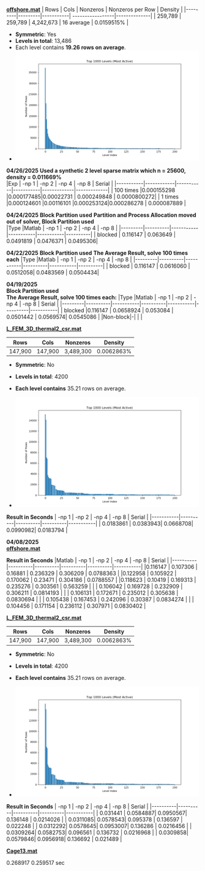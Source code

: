 
**[offshore.mat](https://sparse.tamu.edu/Um/offshore)** 
| Rows    | Cols    | Nonzeros  | Nonzeros per Row | Density      |
|---------|---------|-----------| -----------------|--------------|
| 259,789 | 259,789 | 4,242,673 | 16 average       | 0.0159515%   |
- **Symmetric**:	Yes 
- **Levels in total**: 13,486  
- Each level contains **19.26 rows on average**.
- ![Offshore Matrix Visualization](./images/offshore_L_csr200.png) 

**04/26/2025** 
**Used a synthetic 2 level sparse matrix which n = 25600, density = 0.011669%**    
|Exp        | -np 1      | -np 2     | -np 4     |  -np 8      | Serial      |
|-----------|------------|-----------|-----------|-------------|-------------|
| 100 times |0.000155298 |0.000177485|0.00022731 | 0.000249848 | 0.0000800272|
|  1  times |0.000124601 |0.00116101 |0.000253124|0.000286278  | 0.000087889 |
<!-- | 100 times |0.00010114  |0.000455158|0.000421344| 0.000611659 | 0.0000800272| -->

**04/24/2025**
**Block Partition used** 
**Partition and Process Allocation moved out of solver, Block Partition used**    
|Type     |Matlab    | -np 1     | -np 2     | -np 4     | -np 8    |
|---------|----------|-----------|-----------|-----------|----------|
| blocked | 0.116147 | 0.063649  | 0.0491819 | 0.0476371 | 0.0495306|

**04/22/2025** 
**Block Partition used** 
**The Average Result, solve 100 times each**
|Type     |Matlab    | -np 1     | -np 2    | -np 4     | -np 8    |
|---------|----------|-----------|----------|-----------|----------|
| blocked | 0.116147 | 0.0616060 | 0.0512058| 0.0483569 | 0.0504434|


**04/19/2025**      
**Block Partition used**   
**The Average Result, solve 100 times each:**
|Type     |Matlab    | -np 1     | -np 2    | -np 4     | -np 8    | Serial    |
|---------|----------|-----------|----------|-----------|----------|-----------|
| blocked  |0.116147 | 0.0658924 | 0.053084 | 0.0501442 | 0.0569574| 0.0545086 |
|Non-block|-|       |         |

**[L_FEM_3D_thermal2_csr.mat](https://sparse.tamu.edu/Botonakis/FEM_3D_thermal2)** 

| Rows    | Cols    | Nonzeros  | Density      |
|---------|---------|-----------|--------------|
| 147,900 | 147,900 | 3,489,300 | 0.0062863%   |
- **Symmetric**:	No 
- **Levels in total**:  4200 
- **Each level contains** 35.21 rows on average.

- ![L_FEM_3D_thermal2 Matrix Visualization](./images/L_FEM_3D_thermal2_csr.png)

**Result in Seconds**
| -np 1     | -np 2    | -np 4    | -np 8    | Serial    |
|-----------|----------|----------|----------|-----------|
| 0.0183861 | 0.0383943| 0.0668708| 0.0990982| 0.0183794 |


**04/08/2025**  
**[offshore.mat](https://sparse.tamu.edu/Um/offshore)** 

**Result in Seconds**
|Matlab    | -np 1    | -np 2    | -np 4    | -np 8    | Serial    |
|----------|----------|----------|----------|----------|-----------|
|0.116147  | 0.107306 | 0.16881  | 0.236329 | 0.306209 | 0.0788363 |
|0.122958  | 0.105922 | 0.170062 | 0.23471  | 0.304186 | 0.0788557 |
|0.118623  | 0.10419  | 0.169313 | 0.235276 | 0.303561 | 0.563259  |
|          | 0.106042 | 0.169728 | 0.232909 | 0.306211 | 0.0814193 |
|          | 0.106131 | 0.172671 | 0.235012 | 0.305638 | 0.0830694 |
|          | 0.105438 | 0.167453 | 0.242096 | 0.30387  | 0.0834274 |
|          | 0.104456 | 0.171154 | 0.236112 | 0.307971 | 0.0830402 |


**[L_FEM_3D_thermal2_csr.mat](https://sparse.tamu.edu/Botonakis/FEM_3D_thermal2)** 

| Rows    | Cols    | Nonzeros  | Density      |
|---------|---------|-----------|--------------|
| 147,900 | 147,900 | 3,489,300 | 0.0062863%   |
- **Symmetric**:	No 
- **Levels in total**:  4200 
- **Each level contains** 35.21 rows on average.

- ![L_FEM_3D_thermal2 Matrix Visualization](./images/L_FEM_3D_thermal2_csr.png)

**Result in Seconds**
| -np 1    | -np 2    | -np 4    | -np 8    | Serial    |
|----------|----------|----------|----------|-----------|
| 0.031441 | 0.0584887| 0.0950567| 0.136148 | 0.0214026 |
| 0.0311085| 0.0578543| 0.095378 | 0.136597 | 0.022248  |
| 0.0312292| 0.0578645| 0.0953007| 0.136286 | 0.0216456 |
| 0.0309264| 0.0582753| 0.096561 | 0.136732 | 0.0216968 |
| 0.0309858| 0.0579846| 0.0956918| 0.136692 | 0.021489  |


**[Cage13.mat](https://sparse.tamu.edu/vanHeukelum/cage13)**


0.268917 
0.259517 sec